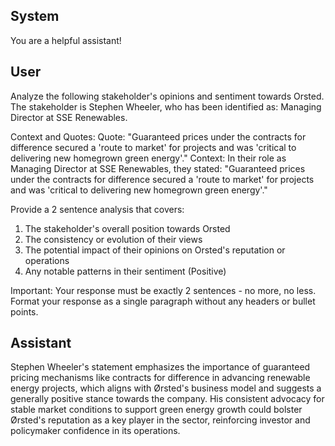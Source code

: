 ## System

You are a helpful assistant!

## User


Analyze the following stakeholder's opinions and sentiment towards Orsted. The stakeholder is Stephen Wheeler, who has been identified as: Managing Director at SSE Renewables.

Context and Quotes:
Quote: "Guaranteed prices under the contracts for difference secured a 'route to market' for projects and was 'critical to delivering new homegrown green energy'."
Context: In their role as Managing Director at SSE Renewables, they stated: "Guaranteed prices under the contracts for difference secured a 'route to market' for projects and was 'critical to delivering new homegrown green energy'."

Provide a 2 sentence analysis that covers:
1. The stakeholder's overall position towards Orsted
2. The consistency or evolution of their views
3. The potential impact of their opinions on Orsted's reputation or operations
4. Any notable patterns in their sentiment (Positive)

Important: Your response must be exactly 2 sentences - no more, no less.
Format your response as a single paragraph without any headers or bullet points.


## Assistant

Stephen Wheeler's statement emphasizes the importance of guaranteed pricing mechanisms like contracts for difference in advancing renewable energy projects, which aligns with Ørsted's business model and suggests a generally positive stance towards the company. His consistent advocacy for stable market conditions to support green energy growth could bolster Ørsted's reputation as a key player in the sector, reinforcing investor and policymaker confidence in its operations.

